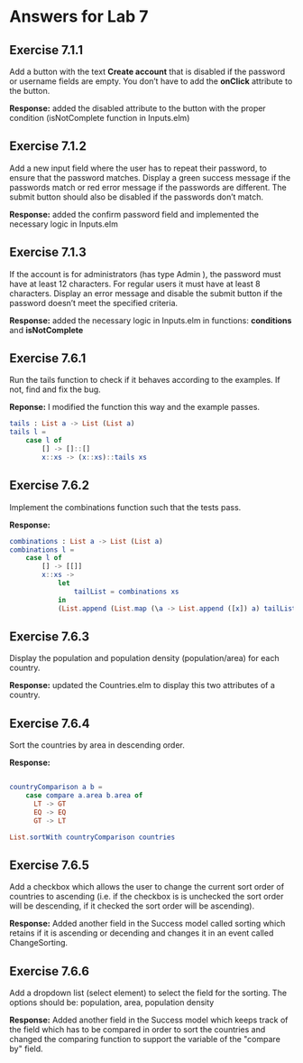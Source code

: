 # Answers for Lab 7

## Exercise 7.1.1

Add a button with the text **Create account** that is disabled if the password or username
fields are empty. You don’t have to add the **onClick** attribute to the button.

**Response:** added the disabled attribute to the button with the proper condition (isNotComplete function in Inputs.elm)

## Exercise 7.1.2

Add a new input field where the user has to repeat their password, to ensure that the
password matches. Display a green success message if the passwords match or red error
message if the passwords are different. The submit button should also be disabled if the
passwords don’t match.

**Response:** added the confirm password field and implemented the necessary logic in Inputs.elm

## Exercise 7.1.3

If the account is for administrators (has type Admin ), the password must have at least
12 characters. For regular users it must have at least 8 characters.
Display an error message and disable the submit button if the password doesn’t meet the
specified criteria.

**Response:** added the necessary logic in Inputs.elm in functions: **conditions** and **isNotComplete**

## Exercise 7.6.1

Run the tails function to check if it behaves according to the examples. If not, find
and fix the bug.

**Reponse:** I modified the function this way and the example passes.

```elm
tails : List a -> List (List a)
tails l =
    case l of
        [] -> []::[]
        x::xs -> (x::xs)::tails xs
```

## Exercise 7.6.2

Implement the combinations function such that the tests pass.

**Response:**
```elm
combinations : List a -> List (List a)
combinations l = 
    case l of
        [] -> [[]]
        x::xs -> 
            let
                tailList = combinations xs
            in
            (List.append (List.map (\a -> List.append ([x]) a) tailList) tailList)
```

## Exercise 7.6.3

Display the population and population density (population/area) for each country.

**Response:** updated the Countries.elm to display this two attributes of a country.

## Exercise 7.6.4

Sort the countries by area in descending order.

**Response:**

```elm

countryComparison a b =
    case compare a.area b.area of
      LT -> GT
      EQ -> EQ
      GT -> LT

List.sortWith countryComparison countries
```

## Exercise 7.6.5

Add a checkbox which allows the user to change the current sort order of countries to
ascending (i.e. if the checkbox is is unchecked the sort order will be descending, if it
checked the sort order will be ascending).

**Response:** Added another field in the Success model called sorting which retains if it is ascending
or decending and changes it in an event called ChangeSorting.


## Exercise 7.6.6

Add a dropdown list (select element) to select the field for the sorting. The options
should be: population, area, population density

**Response:** Added another field in the Success model which keeps track of the field which has
to be compared in order to sort the countries and changed the comparing function to support the 
variable of the "compare by" field.